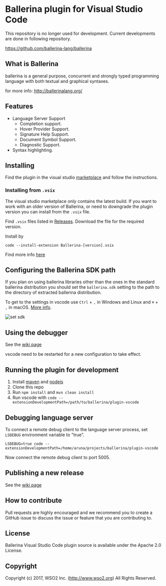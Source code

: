 # Ballerina plugin for Visual Studio Code

This repository is no longer used for development. Current developments are done in following repository.

https://github.com/ballerina-lang/ballerina

## What is Ballerina

ballerina is a general purpose, concurrent and strongly typed
programming language with both textual and graphical syntaxes.

for more info: http://ballerinalang.org/

## Features

- Language Server Support
    - Completion support.
    - Hover Provider Support.
    - Signature Help Support.
    - Document Symbol Support.
    - Diagnostic Support.
- Syntax highlighting.

## Installing

Find the plugin in the visual studio [marketplace](https://marketplace.visualstudio.com/items?itemName=WSO2.Ballerina) and follow the instructions.

### Installing from `.vsix`

The visual studio marketplace only contains the latest build. If you want to work with an older version of Ballerina, or need to downgrade the plugin version you can install from the `.vsix` file.

Find `.vsix` files listed in [Releases](https://github.com/ballerinalang/plugin-vscode/releases). Download the file for the required version.

Install by 
~~~
code --install-extension Ballerina-[version].vsix
~~~
Find more info [here](https://code.visualstudio.com/docs/editor/extension-gallery#_install-from-a-vsix)

## Configuring the Ballerina SDK path

If you plan on using ballerina libraries other than the ones in the standard ballerina distribution you should set the `ballerina.sdk` setting to the path to the directory of extracted ballerina distribution.

To get to the settings in vscode use `Ctrl` + `,` in Windows and Linux and `⌘` + `,` in macOS. [More info](https://code.visualstudio.com/docs/getstarted/settings).

![set sdk](docs/set-sdk.png)

## Using the debugger

See the [wiki page](https://github.com/ballerina-lang/plugin-vscode/wiki/Debugging)

vscode need to be restarted for a new configuration to take effect.

## Running the plugin for development

1. Install [maven](https://maven.apache.org/install.html) and [nodejs](https://nodejs.org/en/)
2. Clone this repo
3. Run `npm install` and `mvn clean install`
4. Run vscode with `code --extensionDevelopmentPath=/path/to/ballerina/plugin-vscode`

## Debugging language server

To connect a remote debug client to the language server process, set `LSDEBUG` environment variable to "true".

`LSDEBUG=true code --extensionDevelopmentPath=/home/aruna/projects/ballerina/plugin-vscode`

Now connect the remote debug client to port 5005.

## Publishing a new release

See the [wiki page](https://github.com/ballerinalang/plugin-vscode/wiki/Drafting-a-new-release)

## How to contribute

Pull requests are highly encouraged and we recommend you to create a GitHub issue
to discuss the issue or feature that you are contributing to.

## License

Ballerina Visual Studio Code plugin source is available under the Apache 2.0 License.

## Copyright

Copyright (c) 2017, WSO2 Inc. (http://www.wso2.org) All Rights Reserved.
